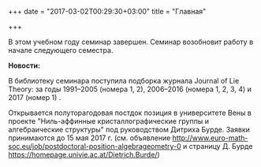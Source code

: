+++
date = "2017-03-02T00:29:30+03:00"
title = "Главная"

+++

В этом учебном году семинар завершен. Семинар возобновит работу в начале следующего семестра. 

**Новости:**

В библиотеку семинара поступила подборка журнала Journal of Lie Theory:
за годы 1991–2005 (номера 1, 2), 2006–2016 (номера 1, 2, 3, 4) и 2017 (номер 1) .

Открывается полуторагодовая постдок позиция в университете Вены в проекте "Ниль-аффинные кристаллографические группы и алгебраические структуры" под руководством Дитриха Бурде. Заявки принимаются до <span class="talk-date">15 мая 2017 г.</span> (см. объявление http://www.euro-math-soc.eu/job/postdoctoral-position-algebrageometry-0 и страницу Д. Бурде https://homepage.univie.ac.at/Dietrich.Burde/)